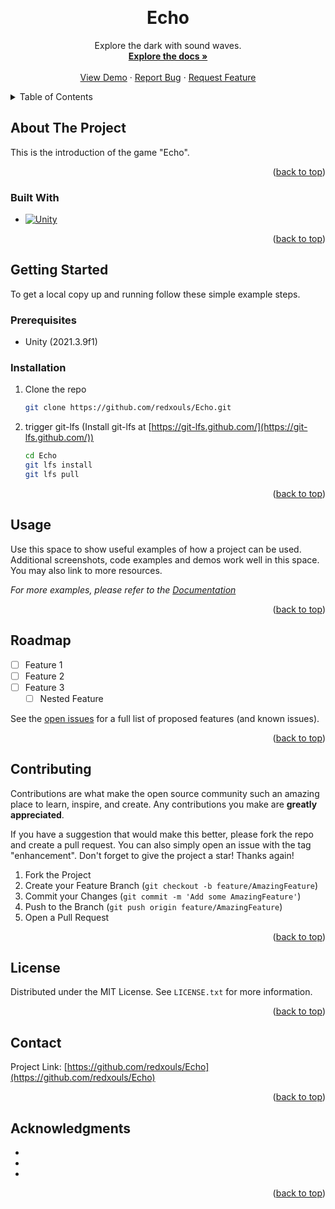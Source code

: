 <a name="readme-top"></a>

<!-- [![Contributors][contributors-shield]][contributors-url]
[![Forks][forks-shield]][forks-url]
[![Stargazers][stars-shield]][stars-url]
[![Issues][issues-shield]][issues-url]
[![MIT License][license-shield]][license-url]

<!-- PROJECT LOGO -->
<br />
<div align="center">
  <a href="https://github.com/redxouls/Echo">
    <!-- <img src="images/logo.png" alt="Logo" width="80" height="80"> -->
  </a>

<h1 align="center">Echo</h3>

  <p align="center">
    Explore the dark with sound waves.
    <br />
    <a href="https://github.com/redxouls/Echo"><strong>Explore the docs »</strong></a>
    <br />
    <br />
    <a href="https://github.com/redxouls/Echo">View Demo</a>
    ·
    <a href="https://github.com/redxouls/Echo">Report Bug</a>
    ·
    <a href="https://github.com/redxouls/Echo">Request Feature</a>
  </p>
</div>

<!-- TABLE OF CONTENTS -->
<details>
  <summary>Table of Contents</summary>
  <ol>
    <li>
      <a href="#about-the-project">About The Project</a>
      <ul>
        <li><a href="#built-with">Built With</a></li>
      </ul>
    </li>
    <li>
      <a href="#getting-started">Getting Started</a>
      <ul>
        <li><a href="#prerequisites">Prerequisites</a></li>
        <li><a href="#installation">Installation</a></li>
      </ul>
    </li>
    <li><a href="#usage">Usage</a></li>
    <li><a href="#roadmap">Roadmap</a></li>
    <li><a href="#contributing">Contributing</a></li>
    <li><a href="#license">License</a></li>
    <li><a href="#contact">Contact</a></li>
    <li><a href="#acknowledgments">Acknowledgments</a></li>
  </ol>
</details>

<!-- ABOUT THE PROJECT -->

## About The Project

<!-- [![Product Name Screen Shot][product-screenshot]](https://example.com) -->

This is the introduction of the game "Echo".

<p align="right">(<a href="#readme-top">back to top</a>)</p>

### Built With

- [![Unity][unity.com]][unity-url]

<p align="right">(<a href="#readme-top">back to top</a>)</p>

<!-- GETTING STARTED -->

## Getting Started

To get a local copy up and running follow these simple example steps.

### Prerequisites

- Unity (2021.3.9f1)

### Installation

1.  Clone the repo
    ```sh
    git clone https://github.com/redxouls/Echo.git
    ```
2.  trigger git-lfs (Install git-lfs at [https://git-lfs.github.com/](https://git-lfs.github.com/))
    ```sh
    cd Echo
    git lfs install
    git lfs pull
    ```

<p align="right">(<a href="#readme-top">back to top</a>)</p>

<!-- USAGE EXAMPLES -->

## Usage

Use this space to show useful examples of how a project can be used. Additional screenshots, code examples and demos work well in this space. You may also link to more resources.

_For more examples, please refer to the [Documentation](https://example.com)_

<p align="right">(<a href="#readme-top">back to top</a>)</p>

<!-- ROADMAP -->

## Roadmap

- [ ] Feature 1
- [ ] Feature 2
- [ ] Feature 3
  - [ ] Nested Feature

See the [open issues](https://github.com/redxouls/Echo/issues) for a full list of proposed features (and known issues).

<p align="right">(<a href="#readme-top">back to top</a>)</p>

<!-- CONTRIBUTING -->

## Contributing

Contributions are what make the open source community such an amazing place to learn, inspire, and create. Any contributions you make are **greatly appreciated**.

If you have a suggestion that would make this better, please fork the repo and create a pull request. You can also simply open an issue with the tag "enhancement".
Don't forget to give the project a star! Thanks again!

1. Fork the Project
2. Create your Feature Branch (`git checkout -b feature/AmazingFeature`)
3. Commit your Changes (`git commit -m 'Add some AmazingFeature'`)
4. Push to the Branch (`git push origin feature/AmazingFeature`)
5. Open a Pull Request

<p align="right">(<a href="#readme-top">back to top</a>)</p>

<!-- LICENSE -->

## License

Distributed under the MIT License. See `LICENSE.txt` for more information.

<p align="right">(<a href="#readme-top">back to top</a>)</p>

<!-- CONTACT -->

## Contact

<!-- Your Name - [@twitter_handle](https://twitter.com/twitter_handle) - email@email_client.com -->

Project Link: [https://github.com/redxouls/Echo](https://github.com/redxouls/Echo)

<p align="right">(<a href="#readme-top">back to top</a>)</p>

<!-- ACKNOWLEDGMENTS -->

## Acknowledgments

- []()
- []()
- []()

<p align="right">(<a href="#readme-top">back to top</a>)</p>

<!-- MARKDOWN LINKS & IMAGES -->
<!-- https://www.markdownguide.org/basic-syntax/#reference-style-links -->

<!-- [contributors-shield]: https://img.shields.io/github/contributors/redxouls/Echo.svg?style=for-the-badge -->
<!-- [contributors-url]: https://github.com/redxouls/Echo/graphs/contributors -->

<!-- [forks-shield]: https://img.shields.io/github/forks/redxouls/Echo.svg?style=for-the-badge
[forks-url]: https://github.com/redxouls/Echo/network/members
[stars-shield]: https://img.shields.io/github/stars/redxouls/Echo.svg?style=for-the-badge
[stars-url]: https://github.com/redxouls/Echo/stargazers
[issues-shield]: https://img.shields.io/github/issues/redxouls/Echo.svg?style=for-the-badge
[issues-url]: https://github.com/redxouls/Echo/issues
[license-shield]: https://img.shields.io/github/license/redxouls/Echo.svg?style=for-the-badge
[license-url]: https://github.com/redxouls/Echo/blob/master/LICENSE.txt -->

[product-screenshot]: images/screenshot.png
[unity.com]: https://img.shields.io/badge/unity-%23000000.svg?style=for-the-badge&logo=unity&logoColor=white
[unity-url]: https://unity3d.com
